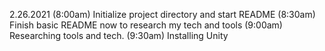 2.26.2021
(8:00am) Initialize project directory and start README
(8:30am) Finish basic README now to research my tech and tools
(9:00am) Researching tools and tech.
(9:30am) Installing Unity 